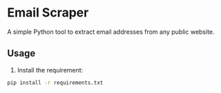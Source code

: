 # Email Scraper

A simple Python tool to extract email addresses from any public website.

## Usage
1. Install the requirement:
```bash
pip install -r requirements.txt
